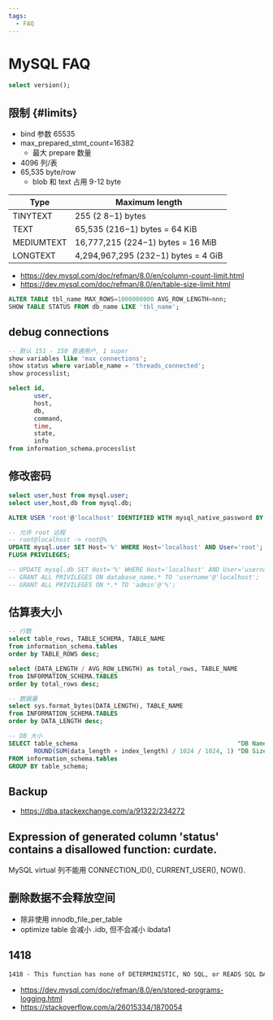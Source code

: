 ```yaml
---
tags:
  - FAQ
---
```


# MySQL FAQ

```sql
select version();
```

## 限制 {#limits}

- bind 参数 65535
- max_prepared_stmt_count=16382
  - 最大 prepare 数量
- 4096 列/表
- 65,535 byte/row
  - blob 和 text 占用 9-12 byte

| Type       | Maximum length                      |
| ---------- | ----------------------------------- |
| TINYTEXT   | 255 (2 8−1) bytes                   |
| TEXT       | 65,535 (216−1) bytes = 64 KiB       |
| MEDIUMTEXT | 16,777,215 (224−1) bytes = 16 MiB   |
| LONGTEXT   | 4,294,967,295 (232−1) bytes = 4 GiB |

- https://dev.mysql.com/doc/refman/8.0/en/column-count-limit.html
- https://dev.mysql.com/doc/refman/8.0/en/table-size-limit.html

```sql
ALTER TABLE tbl_name MAX_ROWS=1000000000 AVG_ROW_LENGTH=nnn;
SHOW TABLE STATUS FROM db_name LIKE 'tbl_name';
```

## debug connections

```sql
-- 默认 151 - 150 普通用户, 1 super
show variables like 'max_connections';
show status where variable_name = 'threads_connected';
show processlist;

select id,
       user,
       host,
       db,
       command,
       time,
       state,
       info
from information_schema.processlist
```

## 修改密码

```sql
select user,host from mysql.user;
select user,host,db from mysql.db;

ALTER USER 'root'@'localhost' IDENTIFIED WITH mysql_native_password BY 'password';

-- 允许 root 远程
-- root@localhost -> root@%
UPDATE mysql.user SET Host='%' WHERE Host='localhost' AND User='root';
FLUSH PRIVILEGES;

-- UPDATE mysql.db SET Host='%' WHERE Host='localhost' AND User='username';
-- GRANT ALL PRIVILEGES ON database_name.* TO 'username'@'localhost';
-- GRANT ALL PRIVILEGES ON *.* TO 'admin'@'%';
```

## 估算表大小

```sql
-- 行数
select table_rows, TABLE_SCHEMA, TABLE_NAME
from information_schema.tables
order by TABLE_ROWS desc;

select (DATA_LENGTH / AVG_ROW_LENGTH) as total_rows, TABLE_NAME
from INFORMATION_SCHEMA.TABLES
order by total_rows desc;

-- 数据量
select sys.format_bytes(DATA_LENGTH), TABLE_NAME
from INFORMATION_SCHEMA.TABLES
order by DATA_LENGTH desc;

-- DB 大小
SELECT table_schema                                            "DB Name",
       ROUND(SUM(data_length + index_length) / 1024 / 1024, 1) "DB Size in MB"
FROM information_schema.tables
GROUP BY table_schema;
```

## Backup

- https://dba.stackexchange.com/a/91322/234272

## Expression of generated column 'status' contains a disallowed function: curdate.

MySQL virtual 列不能用 CONNECTION_ID(), CURRENT_USER(), NOW().

## 删除数据不会释放空间

- 除非使用 innodb_file_per_table
- optimize table 会减小 .idb, 但不会减小 ibdata1

## 1418

```txt
1418 - This function has none of DETERMINISTIC, NO SQL, or READS SQL DATA in its declaration and binary logging is enabled (you *might* want to use the less safe log_bin_trust_function_creators variable)
```

- https://dev.mysql.com/doc/refman/8.0/en/stored-programs-logging.html
- https://stackoverflow.com/a/26015334/1870054
